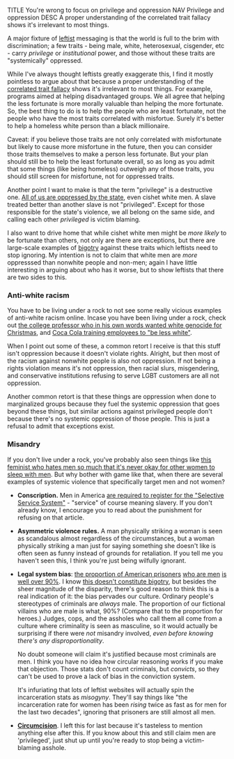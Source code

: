 TITLE You're wrong to focus on privilege and oppression
NAV Privilege and oppression
DESC A proper understanding of the correlated trait fallacy shows it's irrelevant to most things.

A major fixture of [leftist](left_right) messaging is that the world is full to the brim with discrimination; a few traits - being male, white, heterosexual, cisgender, etc - carry *privilege* or *institutional* power, and those without these traits are "systemically" oppressed.

While I've always thought leftists greatly exaggerate this, I find it mostly pointless to argue about that because a proper understanding of the [correlated trait fallacy](correlated_trait) shows it's irrelevant to most things. For example, programs aimed at helping disadvantaged groups. We all agree that helping the less fortunate is more morally valuable than helping the more fortunate. So, the best thing to do is to help the people who are least fortunate, not the people who have the most traits correlated with misfortue. Surely it's better to help a homeless white person than a black millionaire.

Caveat: if you believe those traits are not only correlated with misfortunate but likely to cause more misfortune in the future, then you can consider those traits themselves to make a person less fortunate. But your plan should still be to help the least fortunate overall, so as long as you admit that some things (like being homeless) outweigh any of those traits, you should still screen for misfortune, not for oppressed traits.

Another point I want to make is that the term "privilege" is a destructive one. [All of us are oppressed by the state](/protagonism/anarchism), even cishet white men. A slave treated better than another slave is not "privileged". Except for those responsible for the state's violence, we all belong on the same side, and calling each other *privileged* is victim blaming.

I also want to drive home that while cishet white men might be *more likely* to be fortunate than others, not only are there are exceptions, but there are large-scale examples of [bigotry](/protagonism/bigotry) against these traits which leftists need to stop ignoring. My intention is not to claim that white men are *more* oppresssed than nonwhite people and non-men; again I have little interesting in arguing about who has it worse, but to show leftists that there are two sides to this.

### Anti-white racism

You have to be living under a rock to not see some really vicious examples of anti-white racism online. Incase you have been living under a rock, check out [the college professor who in his own words wanted white genocide for Christmas](https://www.cnn.com/2016/12/26/health/drexel-professor-white-genocide-trnd), and [Coca Cola training employees to "be less white"](https://www.entrepreneur.com/article/366132).

When I point out some of these, a common retort I receive is that this stuff isn't oppression because it doesn't violate rights. Alright, but then most of the racism against nonwhite people is also not oppression. If not being a rights violation means it's not oppression, then racial slurs, misgendering, and conservative institutions refusing to serve LGBT customers are all not oppression.

Another common retort is that these things are oppression when done to marginalized groups because they fuel the systemic oppression that goes beyond these things, but similar actions against privileged people don't because there's no systemic oppression of those people. This is just a refusal to admit that exceptions exist.

### Misandry

If you don't live under a rock, you've probably also seen things like [this feminist who hates men so much that it's never okay for other women to sleep with men](https://youtu.be/v11wfp8vmrM?t=319). But why bother with game like that, when there are several examples of systemic violence that specifically target men and not women?

* **Conscription.** Men in America <a rel="nofollow" href="https://en.wikipedia.org/wiki/Selective_Service_System">are required to register for the "Selective Service System"</a> - "service" of course meaning slavery. If you don't already know, I encourage you to read about the punishment for refusing on that article.

* **Asymmetric violence rules.** A man physically striking a woman is seen as scandalous almost regardless of the circumstances, but a woman physically striking a man just for saying something she doesn't like is often seen as funny instead of grounds for retaliation. If you tell me you haven't seen this, I think you're just being wilfully ignorant.

* **Legal system bias**: [the proportion of American prisoners](https://sentencingproject.org/wp-content/uploads/2016/01/Trends-in-US-Corrections.pdf) [who are men](https://www.bjs.gov/content/pub/pdf/p17.pdf) [is well over 90%](https://www.bop.gov/about/statistics/statistics_inmate_gender.jsp). I know [this doesn't constitute bigotry](/protagonism/bigotry), but besides the sheer magnitude of the disparity, there's good reason to think this is a real indication of it: the bias pervades our culture. Ordinary people's stereotypes of criminals are *always* male. The proportion of our fictional villains who are male is what, 90%? (Compare that to the proportion for heroes.) Judges, cops, and the assholes who call them all come from a culture where criminality is seen as masculine, so it would actually be surprising if there were *not* misandry involved, *even before knowing there's any disproportionality*.

	No doubt someone will claim it's justified because most criminals are men. I think you have no idea how circular reasoning works if you make that objection. Those stats don't count criminals, but *convicts*, so they can't be used to prove a lack of bias in the conviction system.

	It's infuriating that lots of leftist websites will actually spin the incarceration stats as *misogyny*. They'll say things like "the incarceration rate for women has been *rising* twice as fast as for men for the last two decades", ignoring that prisoners are still almost all men.

* [**Circumcision**](/protagonism/circumcision). I left this for last because it's tasteless to mention anything else after this. If you know about this and still claim men are 'privileged', just shut up until you're ready to stop being a victim-blaming asshole.
